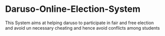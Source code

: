 # Daruso-Online-Election-System
This System aims at helping daruso to participate in fair and free election and avoid un necessary cheating and hence avoid conflicts among students
